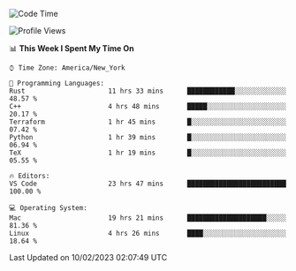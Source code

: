 <!--START_SECTION:waka-->
![Code Time](http://img.shields.io/badge/Code%20Time-136%20hrs%2028%20mins-blue)

![Profile Views](http://img.shields.io/badge/Profile%20Views-7-blue)

📊 **This Week I Spent My Time On** 

```text
⌚︎ Time Zone: America/New_York

💬 Programming Languages: 
Rust                     11 hrs 33 mins      ████████████░░░░░░░░░░░░░   48.57 % 
C++                      4 hrs 48 mins       █████░░░░░░░░░░░░░░░░░░░░   20.17 % 
Terraform                1 hr 45 mins        █░░░░░░░░░░░░░░░░░░░░░░░░   07.42 % 
Python                   1 hr 39 mins        █░░░░░░░░░░░░░░░░░░░░░░░░   06.94 % 
TeX                      1 hr 19 mins        █░░░░░░░░░░░░░░░░░░░░░░░░   05.55 % 

🔥 Editors: 
VS Code                  23 hrs 47 mins      █████████████████████████   100.00 % 

💻 Operating System: 
Mac                      19 hrs 21 mins      ████████████████████░░░░░   81.36 % 
Linux                    4 hrs 26 mins       ████░░░░░░░░░░░░░░░░░░░░░   18.64 % 

```


 Last Updated on 10/02/2023 02:07:49 UTC
<!--END_SECTION:waka-->
